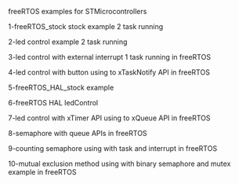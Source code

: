 freeRTOS examples for STMicrocontrollers

1-freeRTOS_stock stock example 2 task running

2-led control example 2 task running

3-led control with external interrupt 1 task running in freeRTOS

4-led control with button using to xTaskNotify API in freeRTOS

5-freeRTOS_HAL_stock example

6-freeRTOS HAL ledControl

7-led control with xTimer API using to xQueue API in freeRTOS

8-semaphore with queue APIs in freeRTOS

9-counting semaphore using with task and interrupt in freeRTOS

10-mutual exclusion method using with binary semaphore and mutex example in freeRTOS
